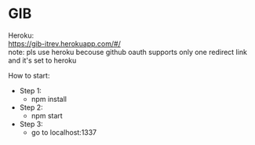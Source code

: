 # GIB

Heroku:<br />
https://gib-itrev.herokuapp.com/#/ <br />
note: pls use heroku becouse github oauth supports only one redirect link and it's set to heroku<br />

How to start:<br />
  - Step 1:<br />
    - npm install<br />
  - Step 2:<br />
    - npm start<br />
  - Step 3:<br />
    - go to localhost:1337<br />
